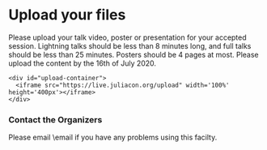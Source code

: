 # Upload your files

Please upload your talk video, poster or presentation for your accepted session.
Lightning talks should be less than 8 minutes long, and full talks should be less than 25 minutes.
Posters should be 4 pages at most.
Please upload the content by the 16th of July 2020.

~~~
<div id="upload-container">
  <iframe src="https://live.juliacon.org/upload" width='100%' height='400px'></iframe>
</div>
~~~

### Contact the Organizers

Please email \email if you have any problems using this facilty.
